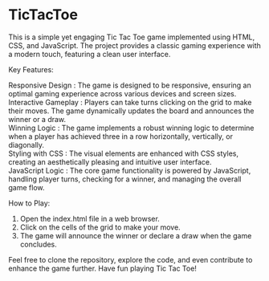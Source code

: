 # TicTacToe
This is a simple yet engaging Tic Tac Toe game implemented using HTML, CSS, and JavaScript. The project provides a classic gaming experience with a modern touch, featuring a clean user interface.

Key Features:
  
Responsive Design  : The game is designed to be responsive, ensuring an optimal gaming experience across various devices and screen sizes.  
Interactive Gameplay  : Players can take turns clicking on the grid to make their moves. The game dynamically updates the board and announces the winner or a draw.  
Winning Logic  : The game implements a robust winning logic to determine when a player has achieved three in a row horizontally, vertically, or diagonally.  
Styling with CSS  : The visual elements are enhanced with CSS styles, creating an aesthetically pleasing and intuitive user interface.  
JavaScript Logic  : The core game functionality is powered by JavaScript, handling player turns, checking for a winner, and managing the overall game flow.  

How to Play:

1.  Open the index.html file in a web browser.  
2.  Click on the cells of the grid to make your move.  
3.  The game will announce the winner or declare a draw when the game concludes.  
  
Feel free to clone the repository, explore the code, and even contribute to enhance the game further. Have fun playing Tic Tac Toe!
